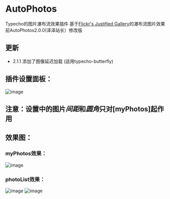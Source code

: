 # AutoPhotos
Typecho的图片瀑布流效果插件
基于<a href="https://github.com/nk-o/flickr-justified-gallery#wordpress-plugin">Flickr's Justified Gallery</a>的瀑布流图片效果<br>
前AutoPhotos2.0.0(泽泽站长）修改版
## 更新
 - 2.1.1  添加了图像延迟加载 (适用typecho-butterfly)
## 插件设置面板：

![image](https://github.com/Rakiendesu/AutoPhotos/assets/129365698/3d9fba49-2d00-448c-84a5-d2bb97e32a9f)

## 注意：设置中的图片*间距*和*圆角*只对[myPhotos]起作用

## 效果图：

### myPhotos效果：
![image](https://github.com/Rakiendesu/AutoPhotos/assets/129365698/8dd6792d-19dc-425f-bf37-fc60f33487cc)
### photoList效果：
![image](https://github.com/Rakiendesu/AutoPhotos/assets/129365698/29c5d678-06e5-4806-a283-5406c30812b4)
![image](https://github.com/Rakiendesu/AutoPhotos/assets/129365698/b84e4afd-3563-4508-bbe9-0ce55d1a6ada)

